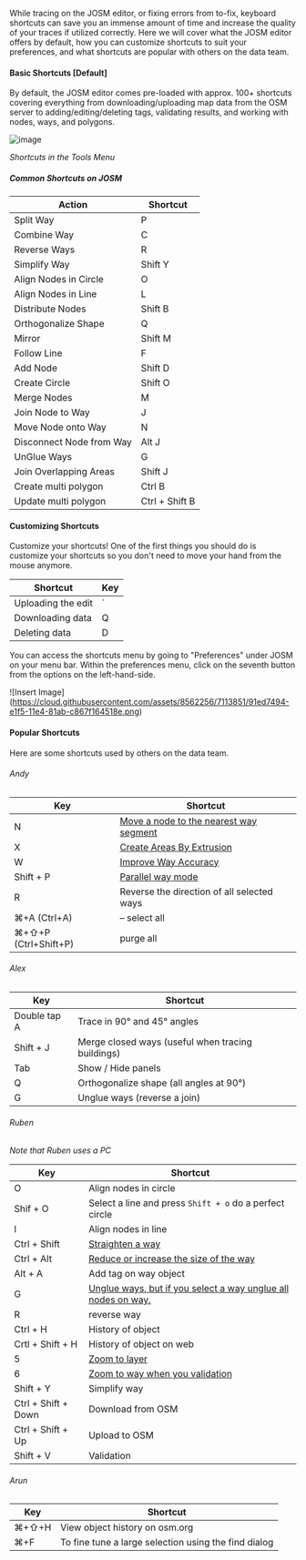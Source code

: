 While tracing on the JOSM editor, or fixing errors from to-fix, keyboard shortcuts can save you an immense amount of time and increase the quality of your traces if utilized correctly. Here we will cover what the JOSM editor offers by default, how you can customize shortcuts to suit your preferences, and what shortcuts are popular with others on the data team.

#### Basic Shortcuts [Default]

By default, the JOSM editor comes pre-loaded with approx. 100+ shortcuts covering everything from downloading/uploading map data from the OSM server to adding/editing/deleting tags, validating results, and working with nodes, ways, and polygons.

![image](https://cloud.githubusercontent.com/assets/8562256/7113237/5beb62a8-e1ef-11e4-832d-0fa5e827503e.png)

*Shortcuts in the Tools Menu*

##### Common Shortcuts on JOSM

Action | Shortcut
--- | ---
Split Way | P
Combine Way | C
Reverse Ways | R
Simplify Way | Shift Y
Align Nodes in Circle | O
Align Nodes in Line | L
Distribute Nodes | Shift B
Orthogonalize Shape | Q
Mirror | Shift M
Follow Line | F
Add Node | Shift D
Create Circle | Shift O
Merge Nodes | M
Join Node to Way | J
Move Node onto Way | N
Disconnect Node from Way | Alt J
UnGlue Ways | G
Join Overlapping Areas | Shift J
Create multi polygon | Ctrl B
Update multi polygon | Ctrl + Shift B

#### Customizing Shortcuts

Customize your shortcuts! One of the first things you should do is customize your shortcuts so you don't need to move your hand from the mouse anymore.

Shortcut | Key
---- | ----
Uploading the edit | ` 
Downloading data | Q
Deleting data | D

You can access the shortcuts menu by going to "Preferences" under JOSM on your menu bar. Within the preferences menu, click on the seventh button from the options on the left-hand-side.

![Insert Image] (https://cloud.githubusercontent.com/assets/8562256/7113851/91ed7494-e1f5-11e4-81ab-c867f164518e.png)

#### Popular Shortcuts

Here are some shortcuts used by others on the data team. 

###### Andy

Key|Shortcut
---|---
N |[Move a node to the nearest way segment](http://josm.openstreetmap.de/wiki/Help/Action/MoveNodeWay)
X |[Create Areas By Extrusion](http://josm.openstreetmap.de/wiki/Help/Action/Extrude)
W |[Improve Way Accuracy](http://josm.openstreetmap.de/wiki/Help/Action/ImproveWayAccuracy)
Shift + P |[Parallel way mode](http://josm.openstreetmap.de/wiki/Help/Action/Parallel)
R | Reverse the direction of all selected ways
⌘+A (Ctrl+A) |– select all
⌘+⇧+P (Ctrl+Shift+P) | purge all

###### Alex

Key | Shortcut
----|----
Double tap A | Trace in 90° and 45° angles
Shift + J | Merge closed ways (useful when tracing buildings)
Tab | Show / Hide panels
Q | Orthogonalize shape (all angles at 90°)
G | Unglue ways (reverse a join)


###### Ruben
*Note that Ruben uses a PC*

Key|Shortcut
---|---
O | Align nodes in circle
Shif + O | Select a line and press ` Shift + o ` do a perfect circle
l | Align nodes in line
Ctrl  + Shift |[Straighten a way](https://cloud.githubusercontent.com/assets/1152236/6030840/5deec5fc-abc8-11e4-9775-d6844558d19f.gif)
Ctrl + Alt |[ Reduce or increase the size of the way](https://cloud.githubusercontent.com/assets/1152236/6030899/d555dffe-abc8-11e4-817b-db1b6d32cd28.gif)
Alt + A | Add tag on way object
G |[Unglue ways, but  if you select a way unglue all nodes on way.](https://cloud.githubusercontent.com/assets/1152236/6031015/a88dea2e-abc9-11e4-9c41-169d005c9f89.gif)
R | reverse way
Ctrl + H | History of object
Crtl + Shift + H | History of object on web
5 | [Zoom to layer](https://cloud.githubusercontent.com/assets/1152236/6031214/76477db2-abcb-11e4-9b8b-7ffc017287d4.gif)
6 | [Zoom to way when you validation](https://cloud.githubusercontent.com/assets/1152236/6031267/df31d200-abcb-11e4-8566-c6f28e8918fe.gif)
Shift + Y | Simplify way
Ctrl + Shift + Down | Download from OSM
Ctrl + Shift + Up | Upload to OSM
Shift + V | Validation

###### Arun

Key|Shortcut
---|---
⌘+⇧+H |View object history on osm.org
⌘+F |To fine tune a large selection using the find dialog